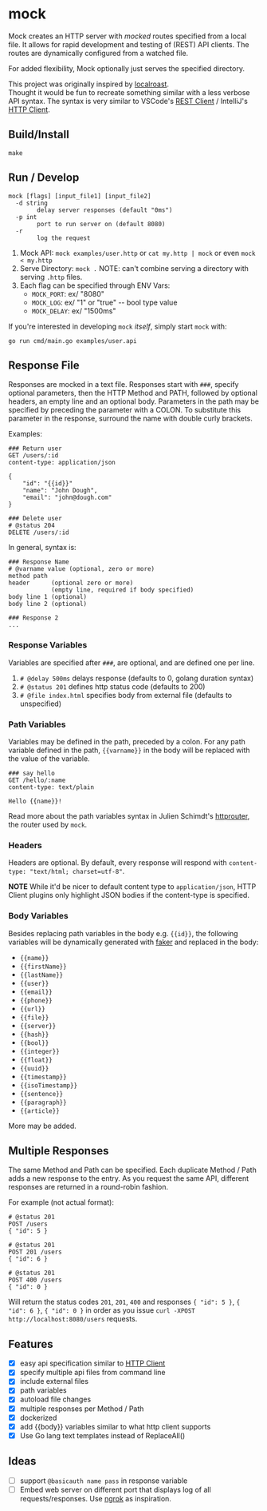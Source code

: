 # mock

Mock creates an HTTP server with *mocked* routes specified from a local file.  It allows for
rapid development and testing of (REST) API clients.  The routes are dynamically configured from
a watched file.

For added flexibility, Mock optionally just serves the specified directory.

This project was originally inspired by [localroast](https://github.com/caalberts/localroast).  
Thought it would be fun to recreate something similar with a less verbose API syntax.
The syntax is very similar to VSCode's [REST Client](https://marketplace.visualstudio.com/items?itemName=humao.rest-client) /
IntelliJ's [HTTP Client](https://www.jetbrains.com/help/idea/http-client-in-product-code-editor.html#creating-http-request-files). 

## Build/Install

    make

## Run / Develop

    mock [flags] [input_file1] [input_file2]
      -d string
            delay server responses (default "0ms")
      -p int
            port to run server on (default 8080)
      -r    
            log the request

1. Mock API: `mock examples/user.http` or `cat my.http | mock` or even `mock < my.http`
2. Serve Directory: `mock .`  NOTE: can't combine serving a directory with serving `.http` files.
3. Each flag can be specified through ENV Vars:
   * `MOCK_PORT`:  ex/ "8080"
   * `MOCK_LOG`:   ex/ "1" or "true" -- bool type value
   * `MOCK_DELAY`: ex/ "1500ms"

If you're interested in developing `mock` *itself*, simply start `mock` with:

    go run cmd/main.go examples/user.api

## Response File

Responses are mocked in a text file.  Responses start with `###`, specify optional 
parameters, then the HTTP Method and PATH, followed by optional headers, an 
empty line and an optional body. Parameters in the path may be specified by preceding 
the parameter with a COLON.  To substitute this parameter in the response, surround 
the name with double curly brackets.

Examples:

    ### Return user
    GET /users/:id
    content-type: application/json

    {
        "id": "{{id}}"
        "name": "John Dough",
        "email": "john@dough.com"
    }

    ### Delete user
    # @status 204
    DELETE /users/:id

In general, syntax is:

    ### Response Name
    # @varname value (optional, zero or more)
    method path
    header      (optional zero or more)
                (empty line, required if body specified)
    body line 1 (optional)
    body line 2 (optional)
    
    ### Response 2
    ...

### Response Variables

Variables are specified after `###`, are optional, and are defined one per line.

1. `# @delay 500ms` delays response (defaults to 0, golang duration syntax)
2. `# @status 201` defines http status code (defaults to 200)
3. `# @file index.html` specifies body from external file (defaults to unspecified)

### Path Variables

Variables may be defined in the path, preceded by a colon.  For any path variable
defined in the path, `{{varname}}` in the body will be replaced with the value
of the variable.

    ### say hello
    GET /hello/:name
    content-type: text/plain

    Hello {{name}}!

Read more about the path variables syntax in Julien Schimdt's 
[httprouter](https://github.com/julienschmidt/httprouter),
the router used by `mock`.

### Headers

Headers are optional.  By default, every response will respond
with `content-type: "text/html; charset=utf-8"`.  

**NOTE** While it'd be nicer to default content type to `application/json`, 
HTTP Client plugins only highlight JSON bodies if the content-type
is specified.

### Body Variables

Besides replacing path variables in the body e.g. `{{id}}`, the following
variables will be dynamically generated with [faker](https://github.com/jaswdr/faker)
and replaced in the body:
 
* `{{name}}`
* `{{firstName}}`
* `{{lastName}}`
* `{{user}}`
* `{{email}}`
* `{{phone}}`
* `{{url}}`
* `{{file}}`
* `{{server}}`
* `{{hash}}`
* `{{bool}}`
* `{{integer}}`
* `{{float}}`
* `{{uuid}}`
* `{{timestamp}}`
* `{{isoTimestamp}}`
* `{{sentence}}`
* `{{paragraph}}`
* `{{article}}`

More may be added.

## Multiple Responses

The same Method and Path can be specified.  Each duplicate Method / Path adds
a new response to the entry.  As you request the same API, different responses
are returned in a round-robin fashion.

For example (not actual format):

    # @status 201
    POST /users
    { "id": 5 }

    # @status 201
    POST 201 /users
    { "id": 6 }

    # @status 201
    POST 400 /users
    { "id": 0 }

Will return the status codes `201`, `201`, `400` and responses `{ "id": 5 }`, 
`{ "id": 6 }`, `{ "id": 0 }` in order as you issue
`curl -XPOST http://localhost:8080/users` requests.


## Features

- [x] easy api specification similar to [HTTP Client](https://www.jetbrains.com/help/idea/http-client-in-product-code-editor.html)
- [x] specify multiple api files from command line
- [x] include external files
- [x] path variables
- [x] autoload file changes
- [x] multiple responses per Method / Path
- [x] dockerized
- [x] add {{body}} variables similar to what http client supports
- [x] Use Go lang text templates instead of ReplaceAll()

## Ideas

- [ ] support `@basicauth name pass` in response variable
- [ ] Embed web server on different port that displays log of all requests/responses.  Use [ngrok](https://ngrok.com) as inspiration.
